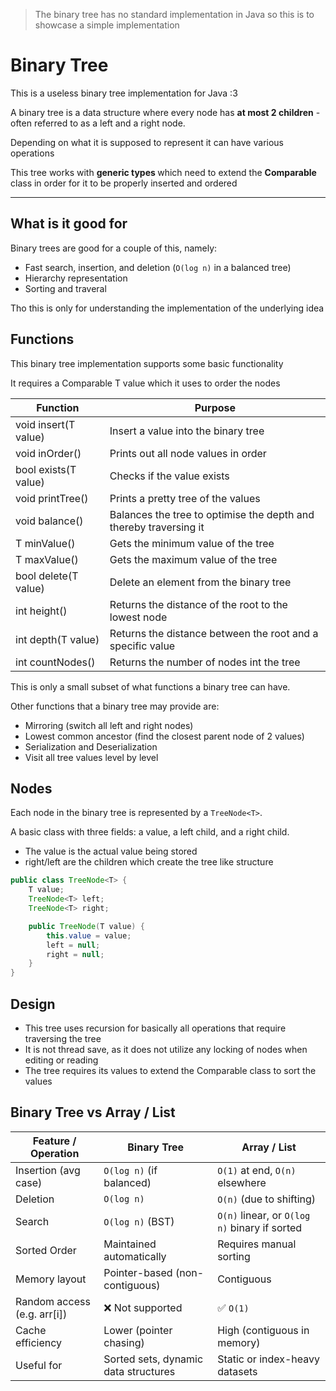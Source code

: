 > The binary tree has no standard implementation in Java so this is to showcase a simple implementation

# Binary Tree

This is a useless binary tree implementation for Java :3

A binary tree is a data structure where every node
has **at most 2 children** - often referred to as a left and a right node.

Depending on what it is supposed to represent it can have various operations

This tree works with **generic types <T>** which need to extend the **Comparable** class 
in order for it to be properly inserted and ordered

---

## What is it good for

Binary trees are good for a couple of this, namely:
- Fast search, insertion, and deletion (`O(log n)` in a balanced tree)
- Hierarchy representation
- Sorting and traveral

Tho this is only for understanding the implementation of the underlying idea 

## Functions

This binary tree implementation supports some basic functionality

It requires a Comparable T value which it uses to order the nodes

| Function             | Purpose                                                           |
|----------------------|-------------------------------------------------------------------|
| void insert(T value) | Insert a value into the binary tree                               |
| void inOrder()       | Prints out all node values in order                               |
| bool exists(T value) | Checks if the value exists                                        |
| void printTree()     | Prints a pretty tree of the values                                |
| void balance()       | Balances the tree to optimise the depth and thereby traversing it |
| T minValue()         | Gets the minimum value of the tree                                |
| T maxValue()         | Gets the maximum value of the tree                                |
| bool delete(T value) | Delete an element from the binary tree                            |
| int height()         | Returns the distance of the root to the lowest node               |
| int depth(T value)   | Returns the distance between the root and a specific value        |
| int countNodes()     | Returns the number of nodes int the tree                          |

This is only a small subset of what functions a binary tree can have.

Other functions that a binary tree may provide are:
- Mirroring (switch all left and right nodes)
- Lowest common ancestor (find the closest parent node of 2 values)
- Serialization and Deserialization
- Visit all tree values level by level


## Nodes

Each node in the binary tree is represented by a `TreeNode<T>`.

A basic class with three fields: a value, a left child, and a right child.


- The value is the actual value being stored
- right/left are the children which create the tree like structure

```java
public class TreeNode<T> {
    T value;
    TreeNode<T> left;
    TreeNode<T> right;

    public TreeNode(T value) {
        this.value = value;
        left = null;
        right = null;
    }
}
```

## Design

- This tree uses recursion for basically all operations that require traversing the tree
- It is not thread save, as it does not utilize any locking of nodes when editing or reading
- The tree requires its values to extend the Comparable class to sort the values

## Binary Tree vs Array / List

| Feature / Operation          | Binary Tree                          | Array / List                                  |
| ---------------------------- | ------------------------------------ | --------------------------------------------- |
| Insertion (avg case)         | `O(log n)` (if balanced)             | `O(1)` at end, `O(n)` elsewhere               |
| Deletion                     | `O(log n)`                           | `O(n)` (due to shifting)                      |
| Search                       | `O(log n)` (BST)                     | `O(n)` linear, or `O(log n)` binary if sorted |
| Sorted Order                 | Maintained automatically             | Requires manual sorting                       |
| Memory layout                | Pointer-based (non-contiguous)       | Contiguous                                    |
| Random access (e.g. arr\[i]) | ❌ Not supported                      | ✅ `O(1)`                                      |
| Cache efficiency             | Lower (pointer chasing)              | High (contiguous in memory)                   |
| Useful for                   | Sorted sets, dynamic data structures | Static or index-heavy datasets                |

